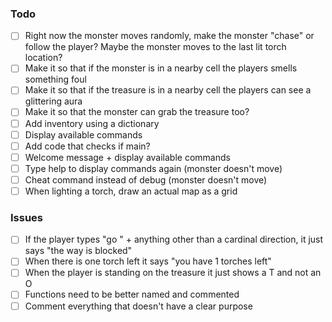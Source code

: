 ### Todo
- [ ] Right now the monster moves randomly, make the monster "chase" or follow the player?
Maybe the monster moves to the last lit torch location?
- [ ] Make it so that if the monster is in a nearby cell the players smells something foul
- [ ] Make it so that if the treasure is in a nearby cell the players can see a glittering aura
- [ ] Make it so that the monster can grab the treasure too?
- [ ] Add inventory using a dictionary
- [ ] Display available commands
- [ ] Add code that checks if main?
- [ ] Welcome message + display available commands
- [ ] Type help to display commands again (monster doesn't move)
- [ ] Cheat command instead of debug (monster doesn't move)
- [ ] When lighting a torch, draw an actual map as a grid

### Issues
- [ ] If the player types "go " + anything other than a cardinal direction, it just says "the way is blocked"
- [ ] When there is one torch left it says "you have 1 torches left"
- [ ] When the player is standing on the treasure it just shows a T and not an O
- [ ] Functions need to be better named and commented
- [ ] Comment everything that doesn't have a clear purpose